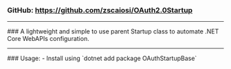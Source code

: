 ### GitHub: https://github.com/zscaiosi/OAuth2.0Startup
<hr/>
### A lightweight and simple to use parent Startup class to automate .NET Core WebAPIs configuration.
<hr/>
### Usage:
- Install using `dotnet add package OAuthStartupBase`